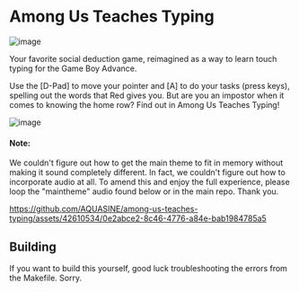 # Among Us Teaches Typing
![image](https://github.com/AQUASINE/among-us-teaches-typing/assets/42610534/81583a1c-e7f6-43f6-ac1c-44b6e3bfbfaf)

Your favorite social deduction game, reimagined as a way to learn touch typing for the Game Boy Advance.

Use the [D-Pad] to move your pointer and [A] to do your tasks (press keys), spelling out the words that Red gives you. But are you an impostor when it comes to knowing the home row? Find out in Among Us Teaches Typing!   

![image](https://github.com/AQUASINE/among-us-teaches-typing/assets/42610534/638844bd-b049-49f6-a316-929faf8f9425)

#### Note:

We couldn't figure out how to get the main theme to fit in memory without making it sound completely different. In fact, we couldn't figure out how to incorporate audio at all. To amend this and enjoy the full experience, please loop the "maintheme" audio found below or in the main repo. Thank you. 

https://github.com/AQUASINE/among-us-teaches-typing/assets/42610534/0e2abce2-8c46-4776-a84e-bab1984785a5

## Building
If you want to build this yourself, good luck troubleshooting the errors from the Makefile. Sorry.
